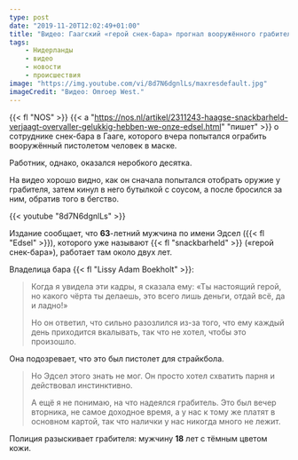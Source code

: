 ```yaml
---
type: post
date: "2019-11-20T12:02:49+01:00"
title: "Видео: Гаагский «герой снек-бара» прогнал вооружённого грабителя"
tags:
    - Нидерланды
    - видео
    - новости
    - происшествия
image: "https://img.youtube.com/vi/8d7N6dgnlLs/maxresdefault.jpg"
imageCredit: "Видео: Omroep West."
---
```


{{< fl "NOS" >}} {{< a "https://nos.nl/artikel/2311243-haagse-snackbarheld-verjaagt-overvaller-gelukkig-hebben-we-onze-edsel.html" "пишет" >}} о сотруднике снек-бара в Гааге, которого вчера попытался ограбить вооружённый пистолетом человек в маске.

Работник, однако, оказался неробкого десятка.

<!--more-->

На видео хорошо видно, как он сначала попытался отобрать оружие у грабителя, затем кинул в него бутылкой с соусом, а после бросился за ним, обратив того в бегство.

{{< youtube "8d7N6dgnlLs" >}}

Издание сообщает, что **63**-летний мужчина по имени Эдсел ({{< fl "Edsel" >}}), которого уже называют {{< fl "snackbarheld" >}} («герой снек-бара»), работает там около двух лет.

Владелица бара {{< fl "Lissy Adam Boekholt" >}}:

> Когда я увидела эти кадры, я сказала ему: «Ты настоящий герой, но какого чёрта ты делаешь, это всего лишь деньги, отдай всё, да и ладно!»
>
> Но он ответил, что сильно разозлился из-за того, что ему каждый день приходится вкалывать, так что не хотел, чтобы это произошло.

Она подозревает, что это был пистолет для страйкбола.

> Но Эдсел этого знать не мог. Он просто хотел схватить парня и действовал инстинктивно.
>
> А ещё я не понимаю, на что надеялся грабитель. Это был вечер вторника, не самое доходное время, а у нас к тому же платят в основном картой, так что налички у нас никогда много не лежит.

Полиция разыскивает грабителя: мужчину **18** лет с тёмным цветом кожи.